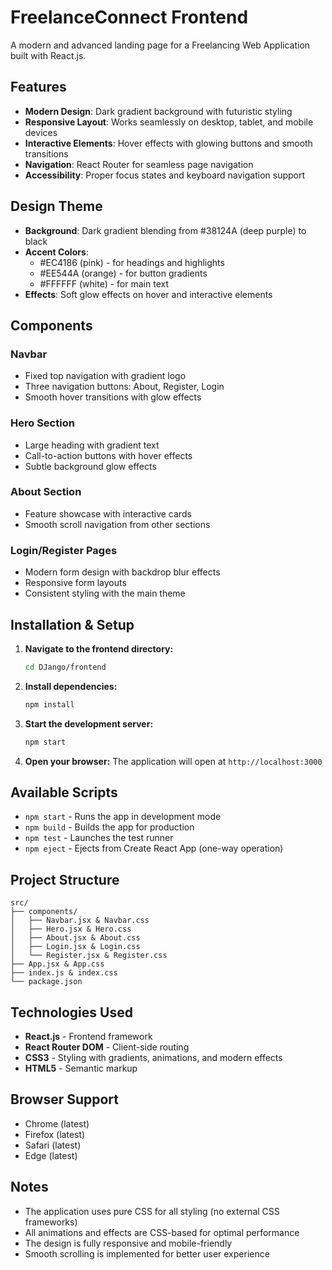# FreelanceConnect Frontend

A modern and advanced landing page for a Freelancing Web Application built with React.js.

## Features

- **Modern Design**: Dark gradient background with futuristic styling
- **Responsive Layout**: Works seamlessly on desktop, tablet, and mobile devices
- **Interactive Elements**: Hover effects with glowing buttons and smooth transitions
- **Navigation**: React Router for seamless page navigation
- **Accessibility**: Proper focus states and keyboard navigation support

## Design Theme

- **Background**: Dark gradient blending from #38124A (deep purple) to black
- **Accent Colors**: 
  - #EC4186 (pink) - for headings and highlights
  - #EE544A (orange) - for button gradients
  - #FFFFFF (white) - for main text
- **Effects**: Soft glow effects on hover and interactive elements

## Components

### Navbar
- Fixed top navigation with gradient logo
- Three navigation buttons: About, Register, Login
- Smooth hover transitions with glow effects

### Hero Section
- Large heading with gradient text
- Call-to-action buttons with hover effects
- Subtle background glow effects

### About Section
- Feature showcase with interactive cards
- Smooth scroll navigation from other sections

### Login/Register Pages
- Modern form design with backdrop blur effects
- Responsive form layouts
- Consistent styling with the main theme

## Installation & Setup

1. **Navigate to the frontend directory:**
   ```bash
   cd DJango/frontend
   ```

2. **Install dependencies:**
   ```bash
   npm install
   ```

3. **Start the development server:**
   ```bash
   npm start
   ```

4. **Open your browser:**
   The application will open at `http://localhost:3000`

## Available Scripts

- `npm start` - Runs the app in development mode
- `npm build` - Builds the app for production
- `npm test` - Launches the test runner
- `npm eject` - Ejects from Create React App (one-way operation)

## Project Structure

```
src/
├── components/
│   ├── Navbar.jsx & Navbar.css
│   ├── Hero.jsx & Hero.css
│   ├── About.jsx & About.css
│   ├── Login.jsx & Login.css
│   └── Register.jsx & Register.css
├── App.jsx & App.css
├── index.js & index.css
└── package.json
```

## Technologies Used

- **React.js** - Frontend framework
- **React Router DOM** - Client-side routing
- **CSS3** - Styling with gradients, animations, and modern effects
- **HTML5** - Semantic markup

## Browser Support

- Chrome (latest)
- Firefox (latest)
- Safari (latest)
- Edge (latest)

## Notes

- The application uses pure CSS for all styling (no external CSS frameworks)
- All animations and effects are CSS-based for optimal performance
- The design is fully responsive and mobile-friendly
- Smooth scrolling is implemented for better user experience

